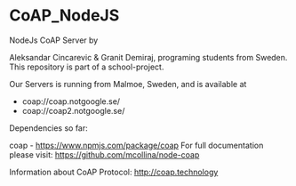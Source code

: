 # CoAP_NodeJS
NodeJs CoAP Server by

Aleksandar Cincarevic & Granit Demiraj, programing students from Sweden. This repository is part of a school-project.

Our Servers is running from Malmoe, Sweden, and is available at

- coap://coap.notgoogle.se/
- coap://coap2.notgoogle.se/

Dependencies so far:

coap - https://www.npmjs.com/package/coap 
For full documentation please visit: https://github.com/mcollina/node-coap

Information about CoAP Protocol: http://coap.technology
